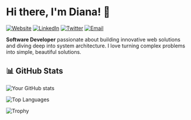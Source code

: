 # Hi there, I'm Diana! 👋

[![Website](https://img.shields.io/badge/My_Website-000?style=for-the-badge&logo=vercel&logoColor=white)](https://deine-website.de)
[![LinkedIn](https://img.shields.io/badge/LinkedIn-0077B5?style=for-the-badge&logo=linkedin&logoColor=white)](https://www.linkedin.com/in/diana-dahmen-753035135/)
[![Twitter](https://img.shields.io/badge/Twitter-1DA1F2?style=for-the-badge&logo=twitter&logoColor=white)](https://twitter.com/dein-handle)
[![Email](https://img.shields.io/badge/Email-Me-red?style=for-the-badge&logo=gmail&logoColor=white)](mailto:deine.email@example.com)

**Software Developer** passionate about building innovative web solutions and diving deep into system architecture. I love turning complex problems into simple, beautiful solutions.

## 📊 GitHub Stats

![Your GitHub stats](https://github-readme-stats.vercel.app/api?username=dein-username&show_icons=true&theme=radical)

![Top Languages](https://github-readme-stats.vercel.app/api/top-langs/?username=dein-username&layout=compact&theme=radical)

![Trophy](https://github-profile-trophy.vercel.app/?username=dein-username&theme=radical)
